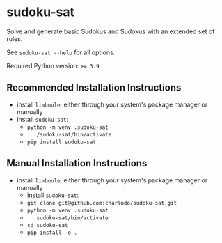 # sudoku-sat

Solve and generate basic Sudokus and Sudokus with an extended set of rules.

See `sudoku-sat --help` for all options.

Required Python version: `>= 3.9`

## Recommended Installation Instructions

- install `limboole`, either through your system's package manager or manually
- install `sudoku-sat`:
	- `python -m venv .sudoku-sat`
	- `. ./sudoku-sat/bin/activate`
	- `pip install sudoku-sat`

## Manual Installation Instructions

- install `limboole`, either through your system's package manager or manually
	- install `sudoku-sat`:
	- `git clone git@github.com:charludo/sudoku-sat.git`
	- `python -m venv .sudoku-sat`
	- `. .sudoku-sat/bin/activate`
	- `cd sudoku-sat`
	- `pip install -e .`

